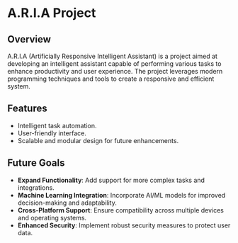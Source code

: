# A.R.I.A Project

## Overview
A.R.I.A (Artificially Responsive Intelligent Assistant) is a project aimed at developing an intelligent assistant capable of performing various tasks to enhance productivity and user experience. The project leverages modern programming techniques and tools to create a responsive and efficient system.

## Features
- Intelligent task automation.
- User-friendly interface.
- Scalable and modular design for future enhancements.

## Future Goals
- **Expand Functionality**: Add support for more complex tasks and integrations.
- **Machine Learning Integration**: Incorporate AI/ML models for improved decision-making and adaptability.
- **Cross-Platform Support**: Ensure compatibility across multiple devices and operating systems.
- **Enhanced Security**: Implement robust security measures to protect user data.

<!-- ## Getting Started
1. Clone the repository:
    ```bash
    git clone https://github.com/yourusername/A.R.I.A.git
    ```
2. Navigate to the project directory:
    ```bash
    cd A.R.I.A
    ```
3. Follow the setup instructions in the `INSTALL.md` file (if available). -->
